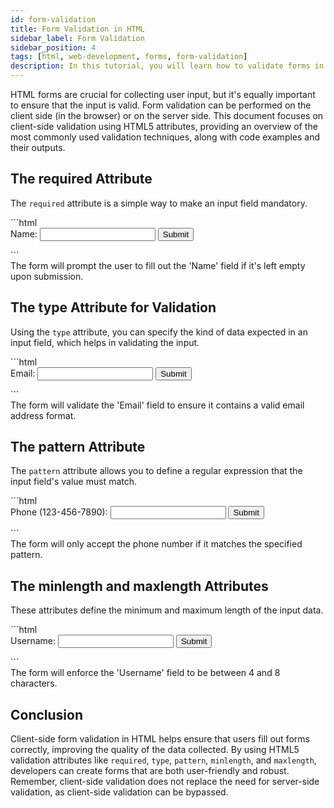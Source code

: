```yaml
---
id: form-validation
title: Form Validation in HTML
sidebar_label: Form Validation
sidebar_position: 4
tags: [html, web-development, forms, form-validation]
description: In this tutorial, you will learn how to validate forms in HTML using built-in form validation attributes and JavaScript.
---
```


HTML forms are crucial for collecting user input, but it's equally important to ensure that the input is valid. Form validation can be performed on the client side (in the browser) or on the server side. This document focuses on client-side validation using HTML5 attributes, providing an overview of the most commonly used validation techniques, along with code examples and their outputs.

## The required Attribute

The `required` attribute is a simple way to make an input field mandatory.

<Tabs>
    <TabItem value="HTML">
    ```html
    <form action="/submit-form" method="post">
        <label for="name">Name:</label>
        <input type="text" id="name" name="name" required>
        <input type="submit" value="Submit">
    </form>
    ```
    </TabItem>
    <TabItem value="Output">
        <BrowserWindow>
            <div>
                The form will prompt the user to fill out the 'Name' field if it's left empty upon submission.
            </div>
        </BrowserWindow>
    </TabItem>
</Tabs>

## The type Attribute for Validation

Using the `type` attribute, you can specify the kind of data expected in an input field, which helps in validating the input.

<Tabs>
    <TabItem value="HTML">
    ```html
    <form action="/submit-form" method="post">
        <label for="email">Email:</label>
        <input type="email" id="email" name="email" required>
        <input type="submit" value="Submit">
    </form>
    ```
    </TabItem>
    <TabItem value="Output">
        <BrowserWindow>
            <div>
                The form will validate the 'Email' field to ensure it contains a valid email address format.
            </div>
        </BrowserWindow>
    </TabItem>
</Tabs>

## The pattern Attribute

The `pattern` attribute allows you to define a regular expression that the input field's value must match.

<Tabs>
    <TabItem value="HTML">
    ```html
    <form action="/submit-form" method="post">
        <label for="phone">Phone (123-456-7890):</label>
        <input type="tel" id="phone" name="phone" pattern="[0-9]{3}-[0-9]{3}-[0-9]{4}" required>
        <input type="submit" value="Submit">
    </form>
    ```
    </TabItem>
    <TabItem value="Output">
        <BrowserWindow>
            <div>
                The form will only accept the phone number if it matches the specified pattern.
            </div>
        </BrowserWindow>
    </TabItem>
</Tabs>

## The minlength and maxlength Attributes

These attributes define the minimum and maximum length of the input data.

<Tabs>
    <TabItem value="HTML">
    ```html
    <form action="/submit-form" method="post">
        <label for="username">Username:</label>
        <input type="text" id="username" name="username" minlength="4" maxlength="8" required>
        <input type="submit" value="Submit">
    </form>
    ```
    </TabItem>
    <TabItem value="Output">
        <BrowserWindow>
            <div>
                The form will enforce the 'Username' field to be between 4 and 8 characters.
            </div>
        </BrowserWindow>
    </TabItem>
</Tabs>

## Conclusion

Client-side form validation in HTML helps ensure that users fill out forms correctly, improving the quality of the data collected. By using HTML5 validation attributes like `required`, `type`, `pattern`, `minlength`, and `maxlength`, developers can create forms that are both user-friendly and robust. Remember, client-side validation does not replace the need for server-side validation, as client-side validation can be bypassed.
